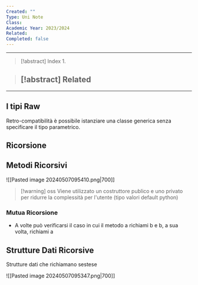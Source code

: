 ```yaml
---
Created: ""
Type: Uni Note
Class: 
Academic Year: 2023/2024
Related: 
Completed: false
---
```

---

>[!abstract] Index
>1. 

>[!abstract] Related
>- 

---
## I tipi Raw

Retro-compatibilità è possibile istanziare una classe generica senza specificare il tipo parametrico.

## Ricorsione 


## Metodi Ricorsivi
![[Pasted image 20240507095410.png|700]]

>[!warning] oss
>Viene utilizzato un costruttore publico e uno privato per ridurre la complessità per l'utente (tipo valori default python)

### Mutua Ricorsione
- A volte può verificarsi il caso in cui il metodo a richiami b e b, a sua volta, richiami a

## Strutture Dati Ricorsive

Strutture dati che richiamano sestese

![[Pasted image 20240507095347.png|700]]

